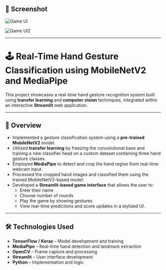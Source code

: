 ## 📸 Screenshot

![Game UI](https://private-user-images.githubusercontent.com/186318414/469172831-b513846c-1632-4a6c-9cae-bedcf9e170bb.png?jwt=eyJhbGciOiJIUzI1NiIsInR5cCI6IkpXVCJ9.eyJpc3MiOiJnaXRodWIuY29tIiwiYXVkIjoicmF3LmdpdGh1YnVzZXJjb250ZW50LmNvbSIsImtleSI6ImtleTUiLCJleHAiOjE3NTMxODU4MjUsIm5iZiI6MTc1MzE4NTUyNSwicGF0aCI6Ii8xODYzMTg0MTQvNDY5MTcyODMxLWI1MTM4NDZjLTE2MzItNGE2Yy05Y2FlLWJlZGNmOWUxNzBiYi5wbmc_WC1BbXotQWxnb3JpdGhtPUFXUzQtSE1BQy1TSEEyNTYmWC1BbXotQ3JlZGVudGlhbD1BS0lBVkNPRFlMU0E1M1BRSzRaQSUyRjIwMjUwNzIyJTJGdXMtZWFzdC0xJTJGczMlMkZhd3M0X3JlcXVlc3QmWC1BbXotRGF0ZT0yMDI1MDcyMlQxMTU4NDVaJlgtQW16LUV4cGlyZXM9MzAwJlgtQW16LVNpZ25hdHVyZT03MDQ0OTEyNGM1ZDNlY2E3YjYxNjM3YzM3MWIzNmYxMzM2Zjk3ODUxYjFmYjQwY2I0ZTQ3MDg0ZGRlZDg1MmJiJlgtQW16LVNpZ25lZEhlYWRlcnM9aG9zdCJ9.vAt-erWC-UgWy2NCDnmRurOK7U9Pph5rMbBhFeV3V0U)

![Game UI2](https://private-user-images.githubusercontent.com/186318414/469175577-82e14aeb-43f5-4b42-b8b8-3e80389ff202.png?jwt=eyJhbGciOiJIUzI1NiIsInR5cCI6IkpXVCJ9.eyJpc3MiOiJnaXRodWIuY29tIiwiYXVkIjoicmF3LmdpdGh1YnVzZXJjb250ZW50LmNvbSIsImtleSI6ImtleTUiLCJleHAiOjE3NTMxODU5ODIsIm5iZiI6MTc1MzE4NTY4MiwicGF0aCI6Ii8xODYzMTg0MTQvNDY5MTc1NTc3LTgyZTE0YWViLTQzZjUtNGI0Mi1iOGI4LTNlODAzODlmZjIwMi5wbmc_WC1BbXotQWxnb3JpdGhtPUFXUzQtSE1BQy1TSEEyNTYmWC1BbXotQ3JlZGVudGlhbD1BS0lBVkNPRFlMU0E1M1BRSzRaQSUyRjIwMjUwNzIyJTJGdXMtZWFzdC0xJTJGczMlMkZhd3M0X3JlcXVlc3QmWC1BbXotRGF0ZT0yMDI1MDcyMlQxMjAxMjJaJlgtQW16LUV4cGlyZXM9MzAwJlgtQW16LVNpZ25hdHVyZT00ZTRkZDE0NjI3YjA2MjhmM2M3ODE3ZWQ3Y2JkYjUxNzY3MjNjZjYxZGMzNmZjNTY0Y2RmZTJhOTRlOTE0OWExJlgtQW16LVNpZ25lZEhlYWRlcnM9aG9zdCJ9.ng02zK9ZEnj1dPxYAEomUx8yPzC0WADJSaXtuNcXfgA)

---

# 🕹️ Real-Time Hand Gesture Classification using MobileNetV2 and MediaPipe

This project showcases a real-time hand gesture recognition system built using **transfer learning** and **computer vision** techniques, integrated within an interactive **Streamlit** web application.

---

## 🚀 Overview

- Implemented a gesture classification system using a **pre-trained MobileNetV2** model.
- Utilized **transfer learning** by freezing the convolutional base and training a new classifier head on a custom dataset containing three hand gesture classes.
- Employed **MediaPipe** to detect and crop the hand region from real-time webcam input.
- Processed the cropped hand images and classified them using the trained MobileNetV2-based model.
- Developed a **Streamlit-based game interface** that allows the user to:
  - Enter their name
  - Choose number of rounds
  - Play the game by showing gestures
  - View real-time predictions and score updates in a stylized UI.

---

## 🛠️ Technologies Used

- **TensorFlow / Keras** – Model development and training
- **MediaPipe** – Real-time hand detection and landmark extraction
- **OpenCV** – Frame capture and processing
- **Streamlit** – User interface development
- **Python** – Implementation and logic


